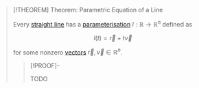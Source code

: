 >[!THEOREM] Theorem: Parametric Equation of a Line
>
>Every [straight line](Straight%20Line.md) has a [parameterisation](../../../../Analysis/Real%20Analysis/Multivariate%20Real%20Analysis/Curve%20Parameterisations/Curve%20Parameterisation.md) $l: \mathbb{R} \to \mathbb{R}^n$ defined as
>
>$$
>l(t) = \vec{r} + t\vec{v}
>$$
>
>for some nonzero [vectors](../../../../Algebra/Linear%20Algebra/Matrices/Row%20and%20Column%20Vectors/Real%20Vectors/Real%20Vector.md) $\vec{r}, \vec{v} \in \mathbb{R}^n$.
>
>>[!PROOF]-
>>
>>TODO
>>
>